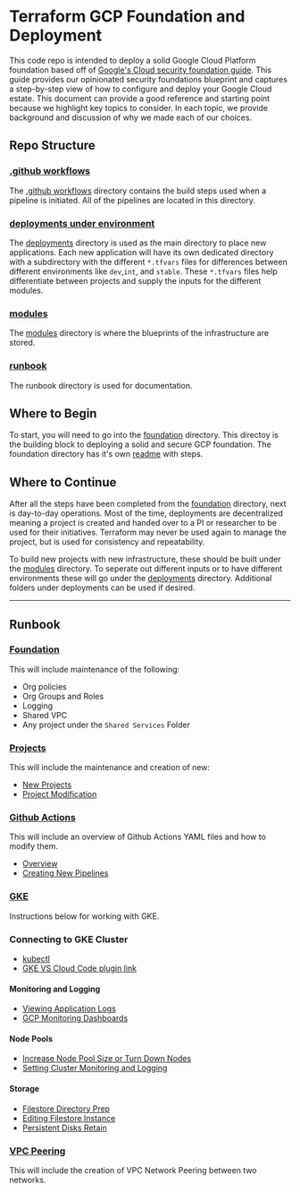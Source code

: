 # Terraform GCP Foundation and Deployment

This code repo is intended to deploy a solid Google Cloud Platform foundation based off of [Google's Cloud security foundation guide](https://services.google.com/fh/files/misc/google-cloud-security-foundations-guide.pdf). This guide provides our opinionated security foundations blueprint and captures a step-by-step view of how to configure and deploy your Google Cloud estate. This document can provide a good reference and starting point because we highlight key topics to consider. In each topic, we provide background and discussion of why we made each of our choices.

## Repo Structure

### [.github workflows](./.github/workflows)
The [.github workflows](./.github/workflows) directory contains the build steps used when a pipeline is initiated. All of the pipelines are located in this directory.

### [deployments under environment](./environment/deployments)
The [deployments](./environment/deployments) directory is used as the main directory to place new applications. Each new application will have its own dedicated directory with a subdirectory with the different `*.tfvars` files for differences between different environments like `dev`,`int`, and `stable`. These `*.tfvars` files help differentiate between projects and supply the inputs for the different modules.

### [modules](./modules)
The [modules](./modules) directory is where the blueprints of the infrastructure are stored.

### [runbook](./runbook)
The runbook directory is used for documentation.



## Where to Begin

To start, you will need to go into the [foundation](./environment/foundation) directory. This directoy is the building block to deploying a solid and secure GCP foundation. The foundation directory has it's own [readme](./environment/foundation/readme.md) with steps.

## Where to Continue

After all the steps have been completed from the [foundation](./environment/foundation) directory, next is day-to-day operations. Most of the time, deployments are decentralized meaning a project is created and handed over to a PI or researcher to be used for their initiatives. Terraform may never be used again to manage the project, but is used for consistency and repeatability.

To build new projects with new infrastructure, these should be built under the [modules](./modules) directory. To seperate out different inputs or to have different environments these will go under the [deployments](./environment/deployments) directory. Additional folders under deployments can be used if desired.

---
## Runbook

### [Foundation](./runbook/update-foundations.md)

This will include maintenance of the following:
* Org policies
* Org Groups and Roles
* Logging
* Shared VPC
* Any project under the `Shared Services` Folder

### [Projects](./runbook/new-projects.md)

This will include the maintenance and creation of new:
* [New Projects](./runbook/new-projects.md)
* [Project Modification](./runbook/project-modification.md)

### [Github Actions](./runbook/github-actions.md)

This will include an overview of Github Actions YAML files and how to modify them. 

* [Overview](./runbook/github-actions.md)
* [Creating New Pipelines](./runbook/new-pipelines.md)

### [GKE](./modules/gke)

Instructions below for working with GKE.

### Connecting to GKE Cluster
* [kubectl](runbook/gcp-access.md#kubectl)
* [GKE VS Cloud Code plugin link](https://marketplace.visualstudio.com/items?itemName=GoogleCloudTools.cloudcode)

#### Monitoring and Logging
* [Viewing Application Logs](runbook/monitoring-logging.md#viewing-gke-application-logs)
* [GCP Monitoring Dashboards](runbook/monitoring-logging.md#monitoring)

#### Node Pools
* [Increase Node Pool Size or Turn Down Nodes](runbook/gke-node.md#increasing-or-decreasing-node-counts)
* [Setting Cluster Monitoring and Logging](runbook/monitoring-logging.md#setting-gke-monitoring-and-logging)

#### Storage
* [Filestore Directory Prep](runbook/filestore.md#filestore-directory-prep)
* [Editing Filestore Instance](runbook/filestore.md#editing-filestore-instance)
* [Persistent Disks Retain](runbook/persistent-disk-retain.md)

### [VPC Peering](./modules/vpc_peering)

This will include the creation of VPC Network Peering between two networks.

